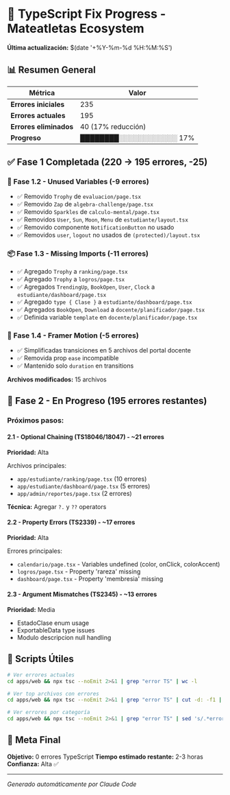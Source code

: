 # 🎯 TypeScript Fix Progress - Mateatletas Ecosystem

**Última actualización:** $(date '+%Y-%m-%d %H:%M:%S')

## 📊 Resumen General

| Métrica | Valor |
|---------|-------|
| **Errores iniciales** | 235 |
| **Errores actuales** | 195 |
| **Errores eliminados** | 40 (17% reducción) |
| **Progreso** | ████████░░░░░░░░░░░░ 17% |

## ✅ Fase 1 Completada (220 → 195 errores, -25)

### 🔧 Fase 1.2 - Unused Variables (-9 errores)
- ✅ Removido `Trophy` de `evaluacion/page.tsx`
- ✅ Removido `Zap` de `algebra-challenge/page.tsx`
- ✅ Removido `Sparkles` de `calculo-mental/page.tsx`
- ✅ Removidos `User`, `Sun`, `Moon`, `Menu` de `estudiante/layout.tsx`
- ✅ Removido componente `NotificationButton` no usado
- ✅ Removidos `user`, `logout` no usados de `(protected)/layout.tsx`

### 📦 Fase 1.3 - Missing Imports (-11 errores)
- ✅ Agregado `Trophy` a `ranking/page.tsx`
- ✅ Agregado `Trophy` a `logros/page.tsx`
- ✅ Agregados `TrendingUp`, `BookOpen`, `User`, `Clock` a `estudiante/dashboard/page.tsx`
- ✅ Agregado `type { Clase }` a `estudiante/dashboard/page.tsx`
- ✅ Agregados `BookOpen`, `Download` a `docente/planificador/page.tsx`
- ✅ Definida variable `template` en `docente/planificador/page.tsx`

### 🎨 Fase 1.4 - Framer Motion (-5 errores)
- ✅ Simplificadas transiciones en 5 archivos del portal docente
- ✅ Removida prop `ease` incompatible
- ✅ Mantenido solo `duration` en transitions

**Archivos modificados:** 15 archivos

## 🚧 Fase 2 - En Progreso (195 errores restantes)

### Próximos pasos:

#### 2.1 - Optional Chaining (TS18046/18047) - ~21 errores
**Prioridad:** Alta

Archivos principales:
- `app/estudiante/ranking/page.tsx` (10 errores)
- `app/estudiante/dashboard/page.tsx` (5 errores)  
- `app/admin/reportes/page.tsx` (2 errores)

**Técnica:** Agregar `?.` y `??` operators

#### 2.2 - Property Errors (TS2339) - ~17 errores
**Prioridad:** Alta

Errores principales:
- `calendario/page.tsx` - Variables undefined (color, onClick, colorAccent)
- `logros/page.tsx` - Property 'rareza' missing
- `dashboard/page.tsx` - Property 'membresia' missing

#### 2.3 - Argument Mismatches (TS2345) - ~13 errores
**Prioridad:** Media

- EstadoClase enum usage
- ExportableData type issues
- Modulo descripcion null handling

## 📝 Scripts Útiles

```bash
# Ver errores actuales
cd apps/web && npx tsc --noEmit 2>&1 | grep "error TS" | wc -l

# Ver top archivos con errores
cd apps/web && npx tsc --noEmit 2>&1 | grep "error TS" | cut -d: -f1 | cut -d'(' -f1 | sort | uniq -c | sort -rn | head -10

# Ver errores por categoría
cd apps/web && npx tsc --noEmit 2>&1 | grep "error TS" | sed 's/.*error \(TS[0-9]*\):.*/\1/' | sort | uniq -c | sort -rn
```

## 🎯 Meta Final

**Objetivo:** 0 errores TypeScript
**Tiempo estimado restante:** 2-3 horas
**Confianza:** Alta ✅

---

*Generado automáticamente por Claude Code*

